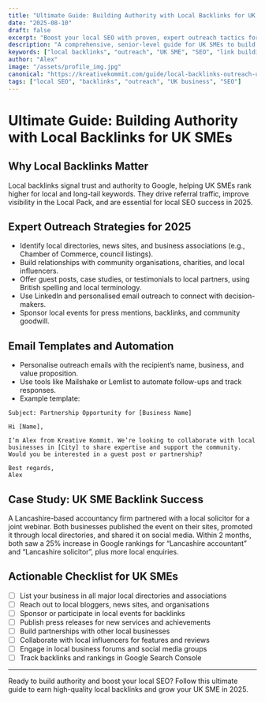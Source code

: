 ```yaml
---
title: "Ultimate Guide: Building Authority with Local Backlinks for UK SMEs"
date: "2025-08-10"
draft: false
excerpt: "Boost your local SEO with proven, expert outreach tactics for earning high-quality local backlinks in 2025."
description: "A comprehensive, senior-level guide for UK SMEs to build authority and improve rankings through advanced local backlink outreach, case studies, and actionable templates."
keywords: ["local backlinks", "outreach", "UK SME", "SEO", "link building", "local pack", "long-tail keywords", "British spelling"]
author: "Alex"
image: "/assets/profile_img.jpg"
canonical: "https://kreativekommit.com/guide/local-backlinks-outreach-ultimate"
tags: ["local SEO", "backlinks", "outreach", "UK business", "SEO"]
---
```

# Ultimate Guide: Building Authority with Local Backlinks for UK SMEs

## Why Local Backlinks Matter
Local backlinks signal trust and authority to Google, helping UK SMEs rank higher for local and long-tail keywords. They drive referral traffic, improve visibility in the Local Pack, and are essential for local SEO success in 2025.

## Expert Outreach Strategies for 2025
- Identify local directories, news sites, and business associations (e.g., Chamber of Commerce, council listings).
- Build relationships with community organisations, charities, and local influencers.
- Offer guest posts, case studies, or testimonials to local partners, using British spelling and local terminology.
- Use LinkedIn and personalised email outreach to connect with decision-makers.
- Sponsor local events for press mentions, backlinks, and community goodwill.

## Email Templates and Automation
- Personalise outreach emails with the recipient’s name, business, and value proposition.
- Use tools like Mailshake or Lemlist to automate follow-ups and track responses.
- Example template:

```
Subject: Partnership Opportunity for [Business Name]

Hi [Name],

I’m Alex from Kreative Kommit. We’re looking to collaborate with local businesses in [City] to share expertise and support the community. Would you be interested in a guest post or partnership?

Best regards,
Alex
```

## Case Study: UK SME Backlink Success
A Lancashire-based accountancy firm partnered with a local solicitor for a joint webinar. Both businesses published the event on their sites, promoted it through local directories, and shared it on social media. Within 2 months, both saw a 25% increase in Google rankings for “Lancashire accountant” and “Lancashire solicitor”, plus more local enquiries.

## Actionable Checklist for UK SMEs
- [ ] List your business in all major local directories and associations
- [ ] Reach out to local bloggers, news sites, and organisations
- [ ] Sponsor or participate in local events for backlinks
- [ ] Publish press releases for new services and achievements
- [ ] Build partnerships with other local businesses
- [ ] Collaborate with local influencers for features and reviews
- [ ] Engage in local business forums and social media groups
- [ ] Track backlinks and rankings in Google Search Console

---
Ready to build authority and boost your local SEO? Follow this ultimate guide to earn high-quality local backlinks and grow your UK SME in 2025.
